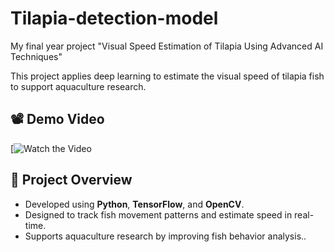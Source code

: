 # Tilapia-detection-model
My final year project "Visual Speed Estimation of Tilapia Using Advanced AI Techniques"

This project applies deep learning to estimate the visual speed of tilapia fish to support aquaculture research.

## 📽️ Demo Video
[![Watch the Video]([https://www.youtube.com/watch?v=TXUAqqHLRuM](https://youtu.be/TXUAqqHLRuM?si=b3M8uNcyn5y8gYk_))

## 📄 Project Overview
- Developed using **Python**, **TensorFlow**, and **OpenCV**.
- Designed to track fish movement patterns and estimate speed in real-time.
- Supports aquaculture research by improving fish behavior analysis..
